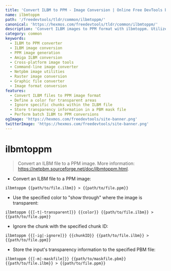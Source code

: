 ```yaml
---
title: 'Convert ILBM to PPM - Image Conversion | Online Free DevTools by Hexmos'
name: ilbmtoppm
path: '/freedevtools/tldr/common/ilbmtoppm/'
canonical: 'https://hexmos.com/freedevtools/tldr/common/ilbmtoppm/'
description: 'Convert ILBM images to PPM format with ilbmtoppm. Utilize transparency controls and ignore specific chunks during image conversion. Free online tool, no registration required.'
category: common
keywords:
  - ILBM to PPM converter
  - ILBM image conversion
  - PPM image generation
  - Amiga ILBM conversion
  - Cross-platform image tools
  - Command-line image converter
  - Netpbm image utilities
  - Raster image conversion
  - Graphic file converter
  - Image format conversion
features:
  - Convert ILBM files to PPM image format
  - Define a color for transparent areas
  - Ignore specific chunks within the ILBM file
  - Store transparency information in a PBM mask file
  - Perform batch ILBM to PPM conversions
ogImage: 'https://hexmos.com/freedevtools/site-banner.png'
twitterImage: 'https://hexmos.com/freedevtools/site-banner.png'
---
```


# ilbmtoppm

> Convert an ILBM file to a PPM image.
> More information: <https://netpbm.sourceforge.net/doc/ilbmtoppm.html>.

- Convert an ILBM file to a PPM image:

`ilbmtoppm {{path/to/file.ilbm}} > {{path/to/file.ppm}}`

- Use the specified color to "show through" where the image is transparent:

`ilbmtoppm {{[-t|-transparent]}} {{color}} {{path/to/file.ilbm}} > {{path/to/file.ppm}}`

- Ignore the chunk with the specified chunk ID:

`ilbmtoppm {{[-ig|-ignore]}} {{chunkID}} {{path/to/file.ilbm}} > {{path/to/file.ppm}}`

- Store the input's transparency information to the specified PBM file:

`ilbmtoppm {{[-m|-maskfile]}} {{path/to/maskfile.pbm}} {{path/to/file.ilbm}} > {{path/to/file.ppm}}`
